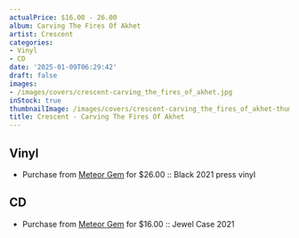 ```yaml
---
actualPrice: $16.00 - 26.00
album: Carving The Fires Of Akhet
artist: Crescent
categories:
- Vinyl
- CD
date: '2025-01-09T06:29:42'
draft: false
images:
- /images/covers/crescent-carving_the_fires_of_akhet.jpg
inStock: true
thumbnailImage: /images/covers/crescent-carving_the_fires_of_akhet-thumb.jpg
title: Crescent - Carving The Fires Of Akhet
---
```


## Vinyl
* Purchase from [Meteor Gem](https://meteor-gem.com/products/crescent-carving-the-fires-of-akhet-lp) for $26.00 :: Black 2021 press vinyl
## CD
* Purchase from [Meteor Gem](https://meteor-gem.com/products/crescent-carving-the-fires-of-akhet-cd) for $16.00 :: Jewel Case 2021
